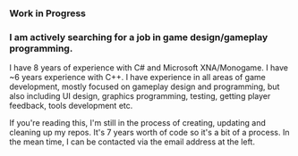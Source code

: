 ### Work in Progress
### I am actively searching for a job in game design/gameplay programming.
I have 8 years of experience with C# and Microsoft XNA/Monogame. I have ~6 years experience with C++. 
I have experience in all areas of game development, mostly focused on gameplay design and programming, but also including UI design, graphics programming, testing, getting player feedback, tools development etc.

If you're reading this, I'm still in the process of creating, updating and cleaning up my repos. It's 7 years worth of code so it's a bit of a process. In the mean time, I can be contacted via the email address at the left.

<!--
**GryffDavid/gryffdavid** is a ✨ _special_ ✨ repository because its `README.md` (this file) appears on your GitHub profile.

Here are some ideas to get you started:

- 🔭 I’m currently working on ...
- 🌱 I’m currently learning ...
- 👯 I’m looking to collaborate on ...
- 🤔 I’m looking for help with ...
- 💬 Ask me about ...
- 📫 How to reach me: ...
- 😄 Pronouns: ...
- ⚡ Fun fact: ...
-->
